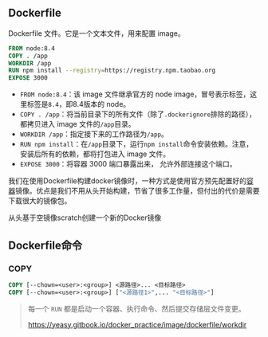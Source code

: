 ## Dockerfile

Dockerfile 文件。它是一个文本文件，用来配置 image。

```dockerfile
FROM node:8.4
COPY . /app
WORKDIR /app
RUN npm install --registry=https://registry.npm.taobao.org
EXPOSE 3000
```

- `FROM node:8.4`：该 image 文件继承官方的 node image，冒号表示标签，这里标签是`8.4`，即8.4版本的 node。
- `COPY . /app`：将当前目录下的所有文件（除了`.dockerignore`排除的路径），都拷贝进入 image 文件的`/app`目录。
- `WORKDIR /app`：指定接下来的工作路径为`/app`。
- `RUN npm install`：在`/app`目录下，运行`npm install`命令安装依赖。注意，安装后所有的依赖，都将打包进入 image 文件。
- `EXPOSE 3000`：将容器 3000 端口暴露出来， 允许外部连接这个端口。



我们在使用Dockerfile构建docker镜像时，一种方式是使用官方预先配置好的[容器](https://cloud.tencent.com/product/tke?from=10680)镜像。优点是我们不用从头开始构建，节省了很多工作量，但付出的代价是需要下载很大的镜像包。

从头基于空镜像scratch创建一个新的Docker镜像

## Dockerfile命令

### COPY

```dockerfile
COPY [--chown=<user>:<group>] <源路径>... <目标路径>
COPY [--chown=<user>:<group>] ["<源路径1>",... "<目标路径>"]
```





> 每一个 `RUN` 都是启动一个容器、执行命令、然后提交存储层文件变更。
>
> https://yeasy.gitbook.io/docker_practice/image/dockerfile/workdir